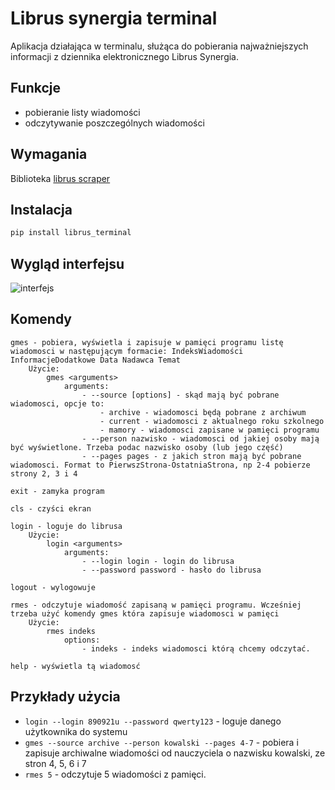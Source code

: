 # Librus synergia terminal
Aplikacja działająca w terminalu, służąca do pobierania najważniejszych informacji z dziennika elektronicznego Librus Synergia.

## Funkcje
- pobieranie listy wiadomości
- odczytywanie poszczególnych wiadomości

## Wymagania
Biblioteka [librus scraper](https://github.com/piotr-ginal/librus-scraper)
## Instalacja
```bash
pip install librus_terminal
```
## Wygląd interfejsu
![interfejs](https://user-images.githubusercontent.com/70772418/197017415-7e059be5-fee1-44fa-9607-f2a9f4a5b7b6.png)
## Komendy
```
gmes - pobiera, wyświetla i zapisuje w pamięci programu listę wiadomosci w następującym formacie: IndeksWiadomości InformacjeDodatkowe Data Nadawca Temat
    Użycie:
        gmes <arguments>
            arguments:
                - --source [options] - skąd mają być pobrane wiadomosci, opcje to:
                    - archive - wiadomosci będą pobrane z archiwum
                    - current - wiadomosci z aktualnego roku szkolnego
                    - mamory - wiadomosci zapisane w pamięci programu
                - --person nazwisko - wiadomosci od jakiej osoby mają być wyświetlone. Trzeba podac nazwisko osoby (lub jego część)
                - --pages pages - z jakich stron mają być pobrane wiadomosci. Format to PierwszStrona-OstatniaStrona, np 2-4 pobierze strony 2, 3 i 4

exit - zamyka program

cls - czyści ekran

login - loguje do librusa
    Użycie:
        login <arguments>
            arguments:
                - --login login - login do librusa
                - --password password - hasło do librusa

logout - wylogowuje

rmes - odczytuje wiadomość zapisaną w pamięci programu. Wcześniej trzeba użyć komendy gmes która zapisuje wiadomosci w pamięci
    Użycie:
        rmes indeks
            options:
                - indeks - indeks wiadomosci którą chcemy odczytać.

help - wyświetla tą wiadomosć
```
## Przykłady użycia
- ```login --login 890921u --password qwerty123``` - loguje danego użytkownika do systemu
- ```gmes --source archive --person kowalski --pages 4-7``` - pobiera i zapisuje archiwalne wiadomości od nauczyciela o nazwisku kowalski, ze stron 4, 5, 6 i 7
- ```rmes 5``` - odczytuje 5 wiadomości z pamięci.